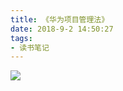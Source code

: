 ```yaml
---
title: 《华为项目管理法》
date: 2018-9-2 14:50:27
tags:
- 读书笔记
---
```


![](../resources/《华为项目管理法》/《华为项目管理法》.png)